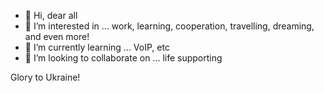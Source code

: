 - 👋 Hi, dear all 
- 👀 I’m interested in ... work, learning, cooperation, travelling, dreaming, and even more! 
- 🌱 I’m currently learning ... VoIP, etc 
- 💞️ I’m looking to collaborate on ... life supporting 

Glory to Ukraine! 

<!---
j-v-o/j-v-o is a ✨ special ✨ repository because its `README.md` (this file) appears on your GitHub profile.
You can click the Preview link to take a look at your changes.
--->
